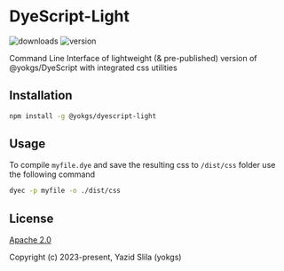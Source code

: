 # DyeScript-Light

![downloads](https://img.shields.io/npm/dt/@yokgs/dyescript-light?style=flat-square)
![version](https://img.shields.io/npm/v/@yokgs/dyescript-light?style=flat-square)

Command Line Interface of lightweight (&amp; pre-published) version of @yokgs/DyeScript with integrated css utilities

## Installation

```bash
npm install -g @yokgs/dyescript-light
```

## Usage

To compile `myfile.dye` and save the resulting css to `/dist/css` folder use the following command

```bash
dyec -p myfile -o ./dist/css
```

## License

[Apache 2.0](https://opensource.org/license/apache-2-0/)

Copyright (c) 2023-present, Yazid Slila (yokgs)
